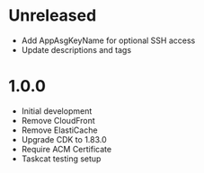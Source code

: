 # Unreleased

* Add AppAsgKeyName for optional SSH access
* Update descriptions and tags

# 1.0.0

* Initial development
* Remove CloudFront
* Remove ElastiCache
* Upgrade CDK to 1.83.0
* Require ACM Certificate
* Taskcat testing setup
